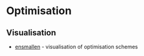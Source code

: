 # Optimisation

## Visualisation

* [ensmallen](https://vis.ensmallen.org/) - visualisation of optimisation schemes

